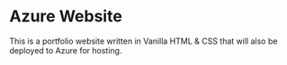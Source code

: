 # Azure Website

This is a portfolio website written in Vanilla HTML & CSS that will also be deployed to Azure for hosting.
